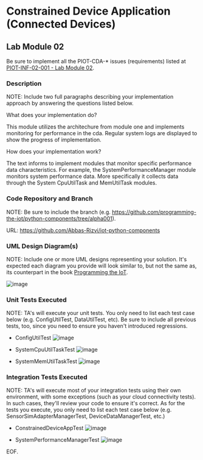 # Constrained Device Application (Connected Devices)

## Lab Module 02

Be sure to implement all the PIOT-CDA-* issues (requirements) listed at [PIOT-INF-02-001 - Lab Module 02](https://github.com/orgs/programming-the-iot/projects/1#column-9974938).

### Description

NOTE: Include two full paragraphs describing your implementation approach by answering the questions listed below.

What does your implementation do? 

This module utilizes the architechure from module one and implements monitoring for performance in the cda.
Regular system logs are displayed to show the progress of implementation.

How does your implementation work?

The text informs to implement modules that monitor specific performance data characteristics. For example, 
the SystemPerformanceManager module monitors system performance data. More specifically 
it collects data through the System CpuUtilTask and MemUtilTask modules.

### Code Repository and Branch

NOTE: Be sure to include the branch (e.g. https://github.com/programming-the-iot/python-components/tree/alpha001).

URL: https://github.com/Abbas-Rizvi/iot-python-components

### UML Design Diagram(s)

NOTE: Include one or more UML designs representing your solution. It's expected each
diagram you provide will look similar to, but not the same as, its counterpart in the
book [Programming the IoT](https://learning.oreilly.com/library/view/programming-the-internet/9781492081401/).

![image](https://github.com/Mohammad0336/IoT_LM_book-exercise-docs/assets/81828400/2daaaf3c-6ff1-462c-8f73-0ba8455b370d)

### Unit Tests Executed

NOTE: TA's will execute your unit tests. You only need to list each test case below
(e.g. ConfigUtilTest, DataUtilTest, etc). Be sure to include all previous tests, too,
since you need to ensure you haven't introduced regressions.

- ConfigUtilTest
  ![image](https://github.com/Mohammad0336/IoT_LM_book-exercise-docs/assets/81828400/07654e9b-9d2e-4667-9dcd-71d28c12fa24)
  
- SystemCpuUtilTaskTest
  ![image](https://github.com/Mohammad0336/IoT_LM_book-exercise-docs/assets/81828400/ad11d351-0167-4c9f-b738-65910bf81dd2)

- SystemMemUtilTaskTest
  ![image](https://github.com/Mohammad0336/IoT_LM_book-exercise-docs/assets/81828400/84eb82e4-3f08-41da-bb8b-5fcd49510199)

### Integration Tests Executed

NOTE: TA's will execute most of your integration tests using their own environment, with
some exceptions (such as your cloud connectivity tests). In such cases, they'll review
your code to ensure it's correct. As for the tests you execute, you only need to list each
test case below (e.g. SensorSimAdapterManagerTest, DeviceDataManagerTest, etc.)

- ConstrainedDeviceAppTest
  ![image](https://github.com/Mohammad0336/IoT_LM_book-exercise-docs/assets/81828400/c3c8c529-88cb-4bfe-a0be-167287fe8056)
  
- SystemPerformanceManagerTest
  ![image](https://github.com/Mohammad0336/IoT_LM_book-exercise-docs/assets/81828400/b5710195-dccf-4fde-ad62-e3b1f1970fc3)

EOF.
